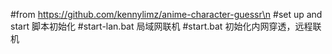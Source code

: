 #from https://github.com/kennylimz/anime-character-guessr\n
#set up and start 脚本初始化
#start-lan.bat 局域网联机
#start.bat 初始化内网穿透，远程联机


